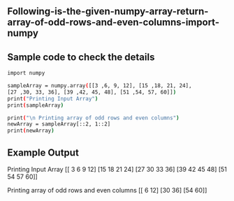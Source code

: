 ## Following-is-the-given-numpy-array-return-array-of-odd-rows-and-even-columns-import-numpy
## Sample code to check the details 
```sh
import numpy

sampleArray = numpy.array([[3 ,6, 9, 12], [15 ,18, 21, 24], 
[27 ,30, 33, 36], [39 ,42, 45, 48], [51 ,54, 57, 60]]) 
print("Printing Input Array")
print(sampleArray)

print("\n Printing array of odd rows and even columns")
newArray = sampleArray[::2, 1::2]
print(newArray)
```
## Example Output
Printing Input Array
[[ 3  6  9 12]
 [15 18 21 24]
 [27 30 33 36]
 [39 42 45 48]
 [51 54 57 60]]

 Printing array of odd rows and even columns
[[ 6 12]
 [30 36]
 [54 60]]


